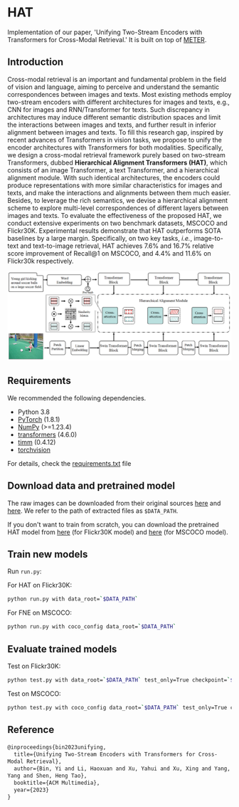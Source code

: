 # HAT
Implementation of our paper, 'Unifying Two-Stream Encoders with Transformers for Cross-Modal Retrieval.' It is built on top of [METER](https://github.com/zdou0830/METER).

## Introduction
Cross-modal retrieval is an important and fundamental problem in the field of vision and language, aiming to perceive and understand the semantic correspondences between images and texts. Most existing methods employ two-stream encoders with different architectures for images and texts, e.g., CNN for images and RNN/Transformer for texts. Such discrepancy in architectures may induce different semantic distribution spaces and limit the interactions between images and texts, and further result in inferior alignment between images and texts. To fill this research gap, inspired by recent advances of Transformers in vision tasks, we propose to unify the encoder architectures with Transformers for both modalities. Specifically, we design a cross-modal retrieval framework purely based on two-stream Transformers, dubbed **Hierarchical Alignment Transformers (HAT)**, which consists of an image Transformer, a text Transformer, and a hierarchical alignment module. With such identical architectures, the encoders could produce representations with more similar characteristics for images and texts, and make the interactions and alignments between them much easier. Besides, to leverage the rich semantics, we devise a hierarchical alignment scheme to explore multi-level correspondences of different layers between images and texts. To evaluate the effectiveness of the proposed HAT, we conduct extensive experiments on two benchmark datasets, MSCOCO and Flickr30K. Experimental results demonstrate that HAT outperforms SOTA baselines by a large margin. Specifically, on two key tasks, *i.e.*, image-to-text and text-to-image retrieval, HAT achieves 7.6\% and 16.7\% relative score improvement of Recall@1 on MSCOCO, and 4.4\% and 11.6\% on Flickr30k respectively. 

![model](framework.png)

## Requirements 
We recommended the following dependencies.

* Python 3.8 
* [PyTorch](http://pytorch.org/) (1.8.1)
* [NumPy](http://www.numpy.org/) (>=1.23.4)
* [transformers](https://huggingface.co/docs/transformers) (4.6.0)
* [timm](https://timm.fast.ai/) (0.4.12)
* [torchvision]()

For details, check the [requirements.txt](https://github.com/LuminosityX/HAT/blob/main/requirements.txt) file

## Download data and pretrained model

The raw images can be downloaded from their original sources [here](http://shannon.cs.illinois.edu/DenotationGraph/) and [here](http://mscoco.org/). We refer to the path of extracted files as `$DATA_PATH`.

If you don't want to train from scratch, you can download the pretrained HAT model from [here](https://drive.google.com/file/d/11Zax1FTNnq0rcer8PxZFlx1mf7d-S67n/view?usp=drive_link)  (for Flickr30K model) and [here](https://drive.google.com/file/d/1lQDeGvipaREZcwd7-owfgPidft6f4lHo/view?usp=drive_link)  (for MSCOCO model).

## Train new models
Run `run.py`:

For HAT on Flickr30K:

```bash
python run.py with data_root=`$DATA_PATH`
```

For FNE on MSCOCO:

```bash
python run.py with coco_config data_root=`$DATA_PATH`
```


## Evaluate trained models

Test on Flickr30K:

```bash
python test.py with data_root=`$DATA_PATH` test_only=True checkpoint=`$CHECKPOINT_PATH`
```

Test on MSCOCO:

```bash
python test.py with coco_config data_root=`$DATA_PATH` test_only=True checkpoint=`$CHECKPOINT_PATH`
```


## Reference

```
@inproceedings{bin2023unifying,
  title={Unifying Two-Stream Encoders with Transformers for Cross-Modal Retrieval},
  author={Bin, Yi and Li, Haoxuan and Xu, Yahui and Xu, Xing and Yang, Yang and Shen, Heng Tao},
  booktitle={ACM Multimedia},
  year={2023}
}
```

